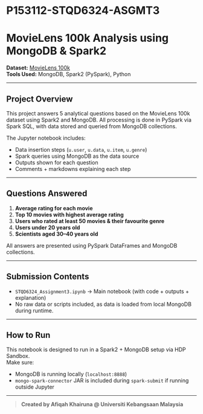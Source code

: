 # P153112-STQD6324-ASGMT3

# MovieLens 100k Analysis using MongoDB & Spark2
 
**Dataset:** [MovieLens 100k](https://grouplens.org/datasets/movielens/)  
**Tools Used:** MongoDB, Spark2 (PySpark), Python

---

## Project Overview

This project answers 5 analytical questions based on the MovieLens 100k dataset using Spark2 and MongoDB. All processing is done in PySpark via Spark SQL, with data stored and queried from MongoDB collections.

The Jupyter notebook includes:
- Data insertion steps (`u.user`, `u.data`, `u.item`, `u.genre`)
- Spark queries using MongoDB as the data source
- Outputs shown for each question 
- Comments + markdowns explaining each step

---

## Questions Answered

1. **Average rating for each movie**
2. **Top 10 movies with highest average rating**
3. **Users who rated at least 50 movies & their favourite genre**
4. **Users under 20 years old**
5. **Scientists aged 30–40 years old**

All answers are presented using PySpark DataFrames and MongoDB collections.

---

##  Submission Contents

- `STQD6324_Assignment3.ipynb` → Main notebook (with code + outputs + explanation)
- No raw data or scripts included, as data is loaded from local MongoDB during runtime.

---

## How to Run

This notebook is designed to run in a Spark2 + MongoDB setup via HDP Sandbox.  
Make sure:
- MongoDB is running locally (`localhost:8888`)
- `mongo-spark-connector` JAR is included during `spark-submit` if running outside Jupyter

---

> **Created by Afiqah Khairuna @ Universiti Kebangsaan Malaysia**
